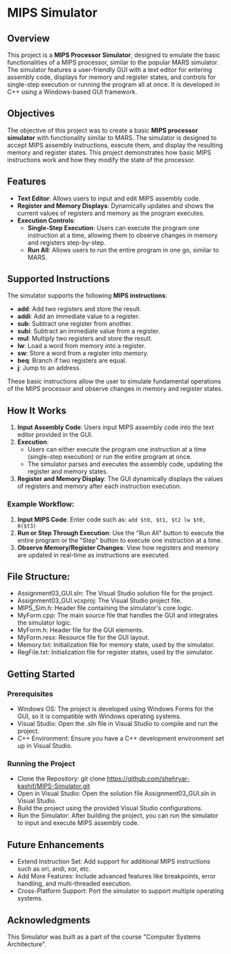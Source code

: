 # MIPS Simulator

## Overview
This project is a **MIPS Processor Simulator**, designed to emulate the basic functionalities of a MIPS processor, similar to the popular MARS simulator. The simulator features a user-friendly GUI with a text editor for entering assembly code, displays for memory and register states, and controls for single-step execution or running the program all at once. It is developed in C++ using a Windows-based GUI framework.

## Objectives
The objective of this project was to create a basic **MIPS processor simulator** with functionality similar to MARS. The simulator is designed to accept MIPS assembly instructions, execute them, and display the resulting memory and register states. This project demonstrates how basic MIPS instructions work and how they modify the state of the processor.

## Features
- **Text Editor**: Allows users to input and edit MIPS assembly code.
- **Register and Memory Displays**: Dynamically updates and shows the current values of registers and memory as the program executes.
- **Execution Controls**:
  - **Single-Step Execution**: Users can execute the program one instruction at a time, allowing them to observe changes in memory and registers step-by-step.
  - **Run All**: Allows users to run the entire program in one go, similar to MARS.

## Supported Instructions
The simulator supports the following **MIPS instructions**:
- **add**: Add two registers and store the result.
- **addi**: Add an immediate value to a register.
- **sub**: Subtract one register from another.
- **subi**: Subtract an immediate value from a register.
- **mul**: Multiply two registers and store the result.
- **lw**: Load a word from memory into a register.
- **sw**: Store a word from a register into memory.
- **beq**: Branch if two registers are equal.
- **j**: Jump to an address.

These basic instructions allow the user to simulate fundamental operations of the MIPS processor and observe changes in memory and register states.

## How It Works
1. **Input Assembly Code**: Users input MIPS assembly code into the text editor provided in the GUI.
2. **Execution**:
   - Users can either execute the program one instruction at a time (single-step execution) or run the entire program at once.
   - The simulator parses and executes the assembly code, updating the register and memory states.
3. **Register and Memory Display**: The GUI dynamically displays the values of registers and memory after each instruction execution.

### Example Workflow:
1. **Input MIPS Code**: Enter code such as:
   `add $t0, $t1, $t2
   lw $t0, 0($t3)`
2. **Run or Step Through Execution**: Use the "Run All" button to execute the entire program or the "Step" button to execute one instruction at a time.
3. **Observe Memory/Register Changes**: View how registers and memory are updated in real-time as instructions are executed.

## File Structure:
- Assignment03_GUI.sln: The Visual Studio solution file for the project.
- Assignment03_GUI.vcxproj: The Visual Studio project file.
- MIPS_Sim.h: Header file containing the simulator's core logic.
- MyForm.cpp: The main source file that handles the GUI and integrates the simulator logic.
- MyForm.h: Header file for the GUI elements.
- MyForm.resx: Resource file for the GUI layout.
- Memory.txt: Initialization file for memory state, used by the simulator.
- RegFile.txt: Initialization file for register states, used by the simulator.

## Getting Started
### Prerequisites
- Windows OS: The project is developed using Windows Forms for the GUI, so it is compatible with Windows operating systems.
- Visual Studio: Open the .sln file in Visual Studio to compile and run the project.
- C++ Environment: Ensure you have a C++ development environment set up in Visual Studio.

### Running the Project
- Clone the Repository: git clone https://github.com/shehryar-kashif/MIPS-Simulator.git
- Open in Visual Studio: Open the solution file Assignment03_GUI.sln in Visual Studio.
- Build the project using the provided Visual Studio configurations.
- Run the Simulator: After building the project, you can run the simulator to input and execute MIPS assembly code.

## Future Enhancements
- Extend Instruction Set: Add support for additional MIPS instructions such as ori, andi, xor, etc.
- Add More Features: Include advanced features like breakpoints, error handling, and multi-threaded execution.
- Cross-Platform Support: Port the simulator to support multiple operating systems.

## Acknowledgments
This Simulator was built as a part of the course "Computer Systems Architecture".
